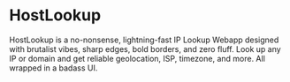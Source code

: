 # HostLookup
HostLookup is a no-nonsense, lightning-fast IP Lookup Webapp designed with brutalist vibes, sharp edges, bold borders, and zero fluff. Look up any IP or domain and get reliable geolocation, ISP, timezone, and more. All wrapped in a badass UI.
